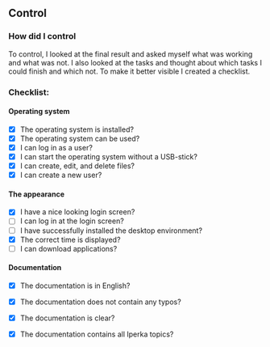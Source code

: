## Control
### How did I control
To control, I looked at the final result and asked myself what was working and what was not. I also looked at the tasks and thought about which tasks I could finish and which not. To make it better visible I created a checklist.

### Checklist:

#### Operating system
- [x] The operating system is installed?
- [x] The operating system can be used?
- [x] I can log in as a user?
- [x] I can start the operating system without a USB-stick?
- [x] I can create, edit, and delete files?
- [x] I can create a new user?

#### The appearance
- [x] I have a nice looking login screen?
- [ ] I can log in at the login screen?
- [ ] I have successfully installed the desktop environment?
- [x] The correct time is displayed?
- [ ] I can download applications?

#### Documentation
- [x] The documentation is in English?
- [x] The documentation does not contain any typos?
- [x] The documentation is clear?
- [x] The documentation contains all Iperka topics?



